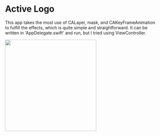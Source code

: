 # Active Logo

This app takes the most use of CALayer, mask, and CAKeyFrameAnimation to fulfill the effects, which is quite simple and straightforward. It can be written in 'AppDelegate.swift' and run, but I tried using ViewController.

<img src="https://user-images.githubusercontent.com/60697742/114344313-8d21bf00-9b9a-11eb-916a-ad823beb62c6.mov" width="300">
